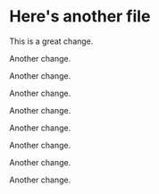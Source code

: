 # Here's another file

This is a great change.

Another change.

Another change.

Another change.

Another change.

Another change.

Another change.

Another change.

Another change.
